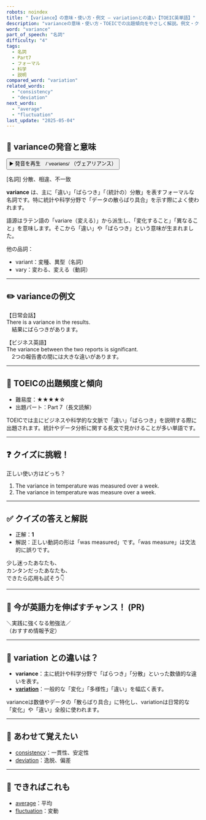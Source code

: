 ```yaml
---
robots: noindex
title: "【variance】の意味・使い方・例文 ― variationとの違い【TOEIC英単語】"
description: "varianceの意味・使い方・TOEICでの出題傾向をやさしく解説。例文・クイズ付きでvariationとの違いもわかりやすく学べます。"
word: "variance"
part_of_speech: "名詞"
difficulty: "4"
tags:
  - 名詞
  - Part7
  - フォーマル
  - 科学
  - 説明
compared_word: "variation"
related_words:
  - "consistency"
  - "deviation"
next_words:
  - "average"
  - "fluctuation"
last_update: "2025-05-04"
---
```


## 🔰 varianceの発音と意味

<button class="play-audio" onclick="playTTS('variance')">
  <span class="play-audio-main">
    ▶️ 発音を再生　/ˈveəriəns/
  </span>
  <span class="play-audio-sub">
    （ヴェアリアンス）
  </span>
</button>

[名詞] 分散、相違、不一致

**variance** は、主に「違い」「ばらつき」「（統計の）分散」を表すフォーマルな名詞です。特に統計や科学分野で「データの散らばり具合」を示す際によく使われます。

語源はラテン語の「variare（変える）」から派生し、「変化すること」「異なること」を意味します。そこから「違い」や「ばらつき」という意味が生まれました。

他の品詞：  
- variant：変種、異型（名詞）
- vary：変わる、変える（動詞）

---

## ✏️ varianceの例文

【日常会話】  
There is a variance in the results.  
　結果にばらつきがあります。

【ビジネス英語】  
The variance between the two reports is significant.  
　2つの報告書の間には大きな違いがあります。

---

## 🎯 TOEICの出題頻度と傾向

- 難易度：★★★★☆
- 出題パート：Part 7（長文読解）

TOEICでは主にビジネスや科学的な文脈で「違い」「ばらつき」を説明する際に出題されます。統計やデータ分析に関する長文で見かけることが多い単語です。

---

## ❓ クイズに挑戦！

正しい使い方はどっち？

1. The variance in temperature was measured over a week.  
2. The variance in temperature was measure over a week.

---

## ✅ クイズの答えと解説

- 正解：**1**
- 解説：正しい動詞の形は「was measured」です。「was measure」は文法的に誤りです。

少し迷ったあなたも、  
カンタンだったあなたも、  
できたら応用も試そう👇️

---

## 🚀 今が英語力を伸ばすチャンス！ (PR)

<div class="info-center">
＼実践に強くなる勉強法／<br>  
（おすすめ情報予定）
</div>

---

## 🤔  variation との違いは？

- **variance**：主に統計や科学分野で「ばらつき」「分散」といった数値的な違いを表す。
- **[variation](/word/variation)**：一般的な「変化」「多様性」「違い」を幅広く表す。

varianceは数値やデータの「散らばり具合」に特化し、variationは日常的な「変化」や「違い」全般に使われます。

---

## 🧩 あわせて覚えたい

- [consistency](/word/consistency)：一貫性、安定性
- [deviation](/word/deviation)：逸脱、偏差

---

## 📖 できればこれも

- [average](/word/average)：平均
- [fluctuation](/word/fluctuation)：変動

<!-- cvid: aid44_bid46 -->
